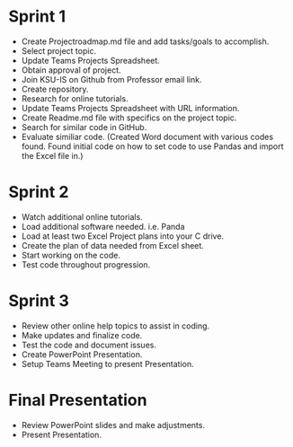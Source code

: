 # Sprint 1

- Create Projectroadmap.md file and add tasks/goals to accomplish.
- Select project topic.
- Update Teams Projects Spreadsheet.
- Obtain approval of project.
- Join KSU-IS on Github from Professor email link.
- Create repository.
- Research for online tutorials.
- Update Teams Projects Spreadsheet with URL information.
- Create Readme.md file with specifics on the project topic.
- Search for similar code in GitHub.
- Evaluate similiar code. (Created Word document with various codes found. Found initial code on how to set code to use Pandas and import the Excel file in.)

# Sprint 2

- Watch additional online tutorials.
- Load additional software needed. i.e. Panda
- Load at least two Excel Project plans into your C drive.
- Create the plan of data needed from Excel sheet.
- Start working on the code.
- Test code throughout progression.

# Sprint 3

- Review other online help topics to assist in coding.
- Make updates and finalize code.
- Test the code and document issues.
- Create PowerPoint Presentation.
- Setup Teams Meeting to present Presentation.

# Final Presentation
- Review PowerPoint slides and make adjustments.
- Present Presentation.
